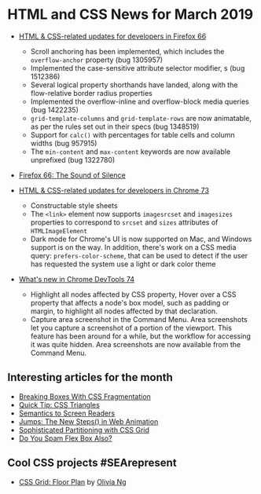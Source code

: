 # HTML and CSS News for March 2019

- [HTML & CSS-related updates for developers in Firefox 66](https://developer.mozilla.org/en-US/docs/Mozilla/Firefox/Releases/66)
    + Scroll anchoring has been implemented, which includes the `overflow-anchor` property (bug 1305957)
    + Implemented the case-sensitive attribute selector modifier, s (bug 1512386)
    + Several logical property shorthands have landed, along with the flow-relative border radius properties
    + Implemented the overflow-inline and overflow-block media queries (bug 1422235)
    + `grid-template-columns` and `grid-template-rows` are now animatable, as per the rules set out in their specs (bug 1348519)
    + Support for `calc()` with percentages for table cells and column widths (bug 957915)
    + The `min-content` and `max-content` keywords are now available unprefixed (bug 1322780)

- [Firefox 66: The Sound of Silence](https://hacks.mozilla.org/2019/03/firefox-66-the-sound-of-silence/)

- [HTML & CSS-related updates for developers in Chrome 73](https://developers.google.com/web/updates/2019/03/nic73)
    + Constructable style sheets
    + The `<link>` element now supports `imagesrcset` and `imagesizes` properties to correspond to `srcset` and `sizes` attributes of `HTMLImageElement`
    + Dark mode for Chrome's UI is now supported on Mac, and Windows support is on the way. In addition, there's work on a CSS media query: `prefers-color-scheme`, that can be used to detect if the user has requested the system use a light or dark color theme

- [What's new in Chrome DevTools 74](https://developers.google.com/web/updates/2019/03/devtools)
    + Highlight all nodes affected by CSS property, Hover over a CSS property that affects a node's box model, such as padding or margin, to highlight all nodes affected by that declaration.
    + Capture area screenshot in the Command Menu. Area screenshots let you capture a screenshot of a portion of the viewport. This feature has been around for a while, but the workflow for accessing it was quite hidden. Area screenshots are now available from the Command Menu.

## Interesting articles for the month

- [Breaking Boxes With CSS Fragmentation](https://www.smashingmagazine.com/2019/02/css-fragmentation/)
- [Quick Tip: CSS Triangles](https://pineco.de/quick-tip-css-triangles/)
- [Semantics to Screen Readers](https://alistapart.com/article/semantics-to-screen-readers)
- [Jumps: The New Steps() in Web Animation](https://danielcwilson.com/blog/2019/02/step-and-jump/)
- [Sophisticated Partitioning with CSS Grid](https://v6.robweychert.com/blog/2019/03/css-grid-sophisticated-partitioning)
- [Do You Spam Flex Box Also?](https://dev.to/wgao19/do-you-spam-flex-box-also-b24)

## Cool CSS projects #SEArepresent

- [CSS Grid: Floor Plan](https://codepen.io/oliviale/full/moLrBq) by [Olivia Ng](https://twitter.com/meowlivia_)